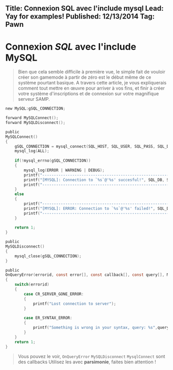 Title: Connexion SQL avec l'include mysql
Lead: Yay for examples!
Published: 12/13/2014
Tag: Pawn
---

# Connexion *SQL* avec l'include __MySQL__

> Bien que cela semble difficile à première vue, le simple fait de vouloir créer son gamemode à partir de zéro est le début même de ce système pourtant basique.
A travers cette article, je vous expliquerais comment tout mettre en œuvre pour arriver à vos fins, et finir à créer votre système d'inscriptions et de connexion sur votre magnifique serveur SAMP.

```c
new MySQL:gSQL_CONNECTION;

forward MySQLConnect();
forward MySQLDisconnect();

public 
MySQLConnect()
{
	gSQL_CONNECTION = mysql_connect(SQL_HOST, SQL_USER, SQL_PASS, SQL_DB);
	mysql_log(ALL);
    
    if(!mysql_errno(gSQL_CONNECTION))
    {
		mysql_log(ERROR | WARNING | DEBUG);
		printf("------------------------------------------------------------------------------");
    	printf("[MYSQL]: Connection to `%s`@'%s' succesful!", SQL_DB, SQL_HOST);
		printf("------------------------------------------------------------------------------");
	}
	else
	{
		printf("------------------------------------------------------------------------------");
	    printf("[MYSQL]: ERROR: Connection to `%s`@'%s' failed!", SQL_DB, SQL_HOST);
		printf("------------------------------------------------------------------------------");
	}
    
	return 1;
}

public
MySQLDisconnect()
{
    mysql_close(gSQL_CONNECTION);
}

public 
OnQueryError(errorid, const error[], const callback[], const query[], MySQL:handle)
{
	switch(errorid)
	{
		case CR_SERVER_GONE_ERROR:
		{
			printf("Lost connection to server");
		}
        
		case ER_SYNTAX_ERROR:
		{
			printf("Something is wrong in your syntax, query: %s",query);
		}
	}
	return 1;
}
```

> Vous pouvez le voir, `OnQueryError` `MySQLDisconnect` `MysqlConnect` sont des callbacks
Utilisez les avec **parsimonie**, faites bien attention !